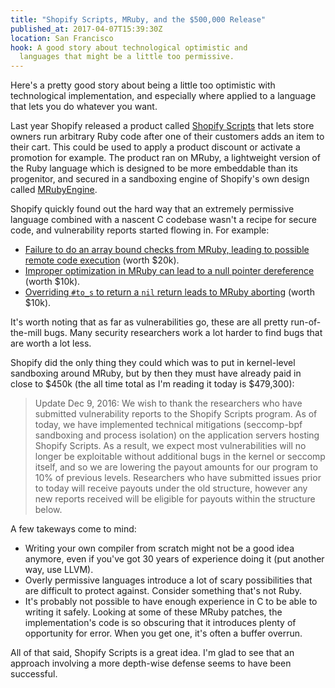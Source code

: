 ```yaml
---
title: "Shopify Scripts, MRuby, and the $500,000 Release"
published_at: 2017-04-07T15:39:30Z
location: San Francisco
hook: A good story about technological optimistic and
  languages that might be a little too permissive.
---
```


Here's a pretty good story about being a little too
optimistic with technological implementation, and
especially where applied to a language that lets you do
whatever you want.

Last year Shopify released a product called [Shopify
Scripts][shopify-scripts] that lets store owners run
arbitrary Ruby code after one of their customers adds an
item to their cart. This could be used to apply a product
discount or activate a promotion for example. The product
ran on MRuby, a lightweight version of the Ruby language
which is designed to be more embeddable than its
progenitor, and secured in a sandboxing engine of Shopify's
own design called [MRubyEngine][mruby-engine].

Shopify quickly found out the hard way that an extremely
permissive language combined with a nascent C codebase
wasn't a recipe for secure code, and vulnerability reports
started flowing in. For example:

* [Failure to do an array bound checks from MRuby, leading
  to possible remote code execution][vuln-1] (worth $20k).
* [Improper optimization in MRuby can lead to a null
  pointer dereference][vuln-2] (worth $10k).
* [Overriding `#to_s` to return a `nil` return leads to
  MRuby aborting][vuln-3] (worth $10k).

It's worth noting that as far as vulnerabilities go, these
are all pretty run-of-the-mill bugs. Many security
researchers work a lot harder to find bugs that are worth a
lot less.

Shopify did the only thing they could which was to put in
kernel-level sandboxing around MRuby, but by then they must
have already paid in close to $450k (the all time total as
I'm reading it today is $479,300):

> Update Dec 9, 2016: We wish to thank the researchers who
> have submitted vulnerability reports to the Shopify
> Scripts program. As of today, we have implemented
> technical mitigations (seccomp-bpf sandboxing and process
> isolation) on the application servers hosting Shopify
> Scripts. As a result, we expect most vulnerabilities will
> no longer be exploitable without additional bugs in the
> kernel or seccomp itself, and so we are lowering the
> payout amounts for our program to 10% of previous levels.
> Researchers who have submitted issues prior to today will
> receive payouts under the old structure, however any new
> reports received will be eligible for payouts within the
> structure below.

A few takeways come to mind:

* Writing your own compiler from scratch might not be a
  good idea anymore, even if you've got 30 years of
  experience doing it (put another way, use LLVM).
* Overly permissive languages introduce a lot of scary
  possibilities that are difficult to protect against.
  Consider something that's not Ruby.
* It's probably not possible to have enough experience in C
  to be able to writing it safely. Looking at some of these
  MRuby patches, the implementation's code is so obscuring
  that it introduces plenty of opportunity for error. When
  you get one, it's often a buffer overrun.

All of that said, Shopify Scripts is a great idea. I'm glad
to see that an approach involving a more depth-wise defense
seems to have been successful.

[hackerone]: https://hackerone.com/shopify-scripts
[mruby-engine]: https://github.com/Shopify/mruby-engine
[shopify-scripts]: https://help.shopify.com/api/tutorials/shopify-scripts
[vuln-1]: https://hackerone.com/reports/181321
[vuln-2]: https://hackerone.com/reports/181828
[vuln-3]: https://hackerone.com/reports/180977

